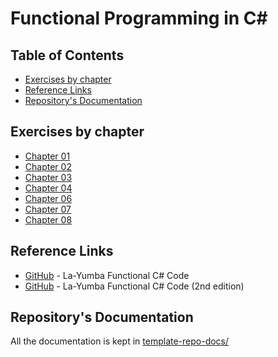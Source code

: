 # Functional Programming in C# #

<!-- START doctoc generated TOC please keep comment here to allow auto update -->
<!-- DON'T EDIT THIS SECTION, INSTEAD RE-RUN doctoc TO UPDATE -->
## Table of Contents ##

- [Exercises by chapter](#exercises-by-chapter)
- [Reference Links](#reference-links)
- [Repository's Documentation](#repositorys-documentation)

<!-- END doctoc generated TOC please keep comment here to allow auto update -->

## Exercises by chapter ##

- [Chapter 01](docs/chapter-01.md)
- [Chapter 02](docs/chapter-02.md)
- [Chapter 03](docs/chapter-03.md)
- [Chapter 04](docs/chapter-04.md)
- [Chapter 06](docs/chapter-06.md)
- [Chapter 07](docs/chapter-07.md)
- [Chapter 08](docs/chapter-08.md)

## Reference Links ##

- [GitHub](https://github.com/la-yumba/functional-csharp-code) - La-Yumba Functional C# Code
- [GitHub](https://github.com/la-yumba/functional-csharp-code-2) - La-Yumba Functional C# Code (2nd edition)

## Repository's Documentation ##

All the documentation is kept in [template-repo-docs/](template-repo-docs/README.md)
